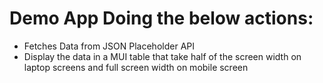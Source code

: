 # Demo App Doing the below actions:

- Fetches Data from JSON Placeholder API
- Display the data in a MUI table that take half of the screen width on laptop screens and full screen width on mobile screen